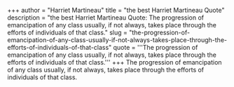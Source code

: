 +++
author = "Harriet Martineau"
title = "the best Harriet Martineau Quote"
description = "the best Harriet Martineau Quote: The progression of emancipation of any class usually, if not always, takes place through the efforts of individuals of that class."
slug = "the-progression-of-emancipation-of-any-class-usually-if-not-always-takes-place-through-the-efforts-of-individuals-of-that-class"
quote = '''The progression of emancipation of any class usually, if not always, takes place through the efforts of individuals of that class.'''
+++
The progression of emancipation of any class usually, if not always, takes place through the efforts of individuals of that class.
